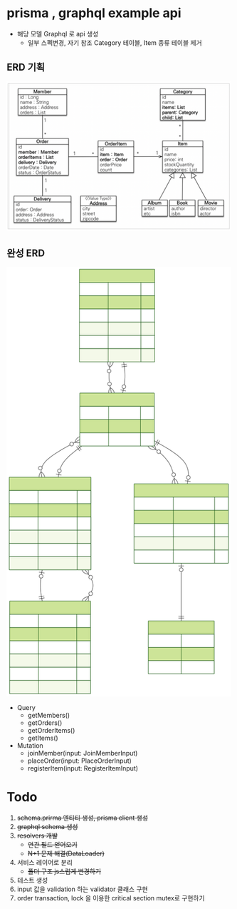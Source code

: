 
# prisma , graphql example api


- 해당 모델 Graphql 로 api 생성
    - 일부 스펙변경, 자기 참조 Category 테이블, Item 종류 테이블 제거

## ERD 기획

![model1](images/model.webp)

## 완성 ERD

![model2](prisma/erd/ERD.svg)

- Query
    - getMembers()
    - getOrders()
    - getOrderItems()
    - getItems()
- Mutation
    - joinMember(input: JoinMemberInput)
    - placeOrder(input: PlaceOrderInput)
    - registerItem(input: RegisterItemInput)



# Todo

1. ~~schema.prirma 엔티티 생성, prisma client 생성~~
2. ~~graphql schema 생성~~
3. ~~resolvers 개발~~
    - ~~연관 필드 얻어오기~~
    - ~~N+1 문제 해결(DataLoader)~~
4. 서비스 레이어로 분리
    - ~~폴더 구조 js스럽게 변경하기~~
5. 테스트 생성
6. input 값을 validation 하는 validator 클래스 구현
7. order transaction, lock 을 이용한 critical section mutex로 구현하기